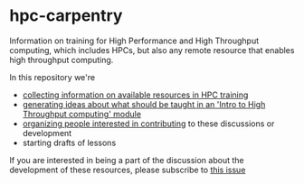 # hpc-carpentry
Information on training for High Performance and High Throughput computing, which
includes HPCs, but also any remote resource that enables high throughput computing. 

In this repository we're 

- [collecting information on available resources in HPC training](https://github.com/datacarpentry/hpc-carpentry/wiki/Training-Resources)
- [generating ideas about what should be taught in an 'Intro to High Throughput computing' module](what-to-teach.md)
- [organizing people interested in contributing](https://github.com/datacarpentry/hpc-carpentry/issues/3) to these discussions or development
- starting drafts of lessons 

If you are interested in being a part of the discussion about the development
of these resources, please subscribe to [this issue](https://github.com/datacarpentry/hpc-carpentry/issues/3)